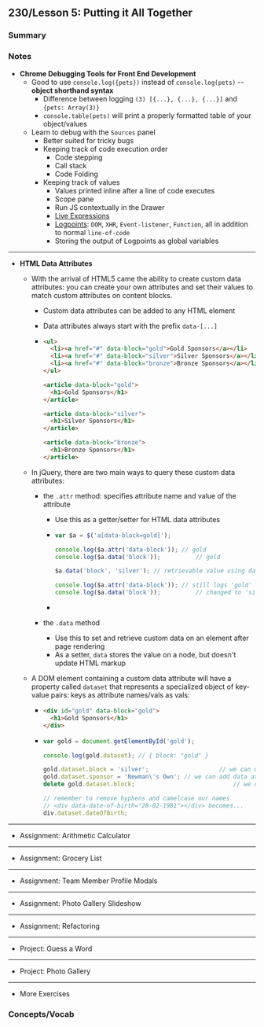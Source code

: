 ## 230/Lesson 5: Putting it All Together

### Summary

### Notes

* **Chrome Debugging Tools for Front End Development**
  * Good to use `console.log({pets})` instead of `console.log(pets)` -- **object shorthand syntax**
    * Difference between logging `(3) [{...}, {...}, {...}]` and `{pets: Array(3)}`
    * `console.table(pets)` will print a properly formatted table of your object/values
  * Learn to debug with the `Sources` panel
    * Better suited for tricky bugs
    * Keeping track of code execution order
      * Code stepping
      * Call stack
      * Code Folding
    * Keeping track of values
      * Values printed inline after a line of code executes
      * Scope pane
      * Run JS contextually in the Drawer
      * [Live Expressions](https://developers.google.com/web/tools/chrome-devtools/console/live-expressions)
      * [Logpoints](https://developers.google.com/web/tools/chrome-devtools/javascript/breakpoints): `DOM`, `XHR`, `Event-listener`, `Function`, all in addition to normal `line-of-code`
      * Storing the output of Logpoints as global variables

______

* **HTML Data Attributes**

  * With the arrival of HTML5 came the ability to create custom data attributes: you can create your own attributes and set their values to match custom attributes on content blocks.

    * Custom data attributes can be added to any HTML element

    * Data attributes always start with the prefix `data-[...]`

    * ```html
      <ul>
        <li><a href="#" data-block="gold">Gold Sponsors</a></li>
        <li><a href="#" data-block="silver">Silver Sponsors</a></li>
        <li><a href="#" data-block="bronze">Bronze Sponsors</a></li>
      </ul>
      
      <article data-block="gold">
        <h1>Gold Sponsors</h1>
      </article>
      
      <article data-block="silver">
        <h1>Silver Sponsors</h1>
      </article>
      
      <article data-block="bronze">
        <h1>Bronze Sponsors</h1>
      </article>
      ```

  * In jQuery, there are two main ways to query these custom data attributes:

    * the `.attr` method: specifies attribute name and value of the attribute

      * Use this as a getter/setter for HTML data attributes

      * ```javascript
        var $a = $('a[data-block=gold]');
        
        console.log($a.attr('data-block')); // gold
        console.log($a.data('block')); 			// gold
        
        $a.data('block', 'silver');	// retrievable value using data, but not attr
        
        console.log($a.attr('data-block')); // still logs 'gold'
        console.log($a.data('block'));			// changed to 'silver'
        ```

      * 

    * the `.data` method

      * Use this to set and retrieve custom data on an element after page rendering
      * As a setter, `data` stores the value on a node, but doesn't update HTML markup

  * A DOM element containing a custom data attribute will have a property called `dataset` that represents a specialized object of key-value pairs: keys as attribute names/vals as vals:

    * ```html
      <div id="gold" data-block="gold">
        <h1>Gold Sponsors</h1>
      </div>
      ```

    * ```javascript
      var gold = document.getElementById('gold');
      
      console.log(gold.dataset); // { block: "gold" }
      
      gold.dataset.block = 'silver'; 					// we can overwrite and update the HTML
      gold.dataset.sponsor = 'Newman\'s Own'; // we can add data attributes
      delete gold.dataset.block; 							// we can delete data attributes
      
      // remember to remove hyphens and camelcase our names
      // <div data-date-of-birth="28-02-1981"></div> becomes...
      div.dataset.dateOfBirth;
      ```

_____

* Assignment: Arithmetic Calculator

_____

* Assignment: Grocery List

_____

* Assignment: Team Member Profile Modals

_____

* Assignment: Photo Gallery Slideshow

_____

* Assignment: Refactoring

_____

* Project: Guess a Word

_____

* Project: Photo Gallery

_____

* More Exercises

### Concepts/Vocab

